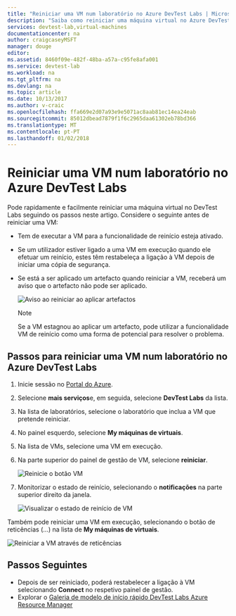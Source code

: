 ```yaml
---
title: "Reiniciar uma VM num laboratório no Azure DevTest Labs | Microsoft Docs"
description: "Saiba como reiniciar uma máquina virtual no Azure DevTest Labs"
services: devtest-lab,virtual-machines
documentationcenter: na
author: craigcaseyMSFT
manager: douge
editor: 
ms.assetid: 8460f09e-482f-48ba-a57a-c95fe8afa001
ms.service: devtest-lab
ms.workload: na
ms.tgt_pltfrm: na
ms.devlang: na
ms.topic: article
ms.date: 10/13/2017
ms.author: v-craic
ms.openlocfilehash: ffa669e2d07a93e9e5071ac8aab81ec14ea24eab
ms.sourcegitcommit: 85012dbead7879f1f6c2965daa61302eb78bd366
ms.translationtype: MT
ms.contentlocale: pt-PT
ms.lasthandoff: 01/02/2018
---
```

# <a name="restart-a-vm-in-a-lab-in-azure-devtest-labs"></a>Reiniciar uma VM num laboratório no Azure DevTest Labs
Pode rapidamente e facilmente reiniciar uma máquina virtual no DevTest Labs seguindo os passos neste artigo. Considere o seguinte antes de reiniciar uma VM:

- Tem de executar a VM para a funcionalidade de reinício esteja ativado.
- Se um utilizador estiver ligado a uma VM em execução quando ele efetuar um reinício, estes têm restabeleça a ligação à VM depois de iniciar uma cópia de segurança.
- Se está a ser aplicado um artefacto quando reiniciar a VM, receberá um aviso que o artefacto não pode ser aplicado. 

    ![Aviso ao reiniciar ao aplicar artefactos](./media/devtest-lab-restart-vm/devtest-lab-restart-vm-apply-artifacts.png)


   > [!NOTE]
   > Se a VM estagnou ao aplicar um artefacto, pode utilizar a funcionalidade VM de reinício como uma forma de potencial para resolver o problema.
   >
   >

## <a name="steps-to-restart-a-vm-in-a-lab-in-azure-devtest-labs"></a>Passos para reiniciar uma VM num laboratório no Azure DevTest Labs
1. Inicie sessão no [Portal do Azure](http://go.microsoft.com/fwlink/p/?LinkID=525040).
1. Selecione **mais serviços**e, em seguida, selecione **DevTest Labs** da lista.
1. Na lista de laboratórios, selecione o laboratório que inclua a VM que pretende reiniciar.  
1. No painel esquerdo, selecione **My máquinas de virtuais**. 
1. Na lista de VMs, selecione uma VM em execução.
1. Na parte superior do painel de gestão de VM, selecione **reiniciar**.  

    ![Reinicie o botão VM](./media/devtest-lab-restart-vm/devtest-lab-restart-vm.png)

1. Monitorizar o estado de reinício, selecionando o **notificações** na parte superior direito da janela.

    ![Visualizar o estado de reinício de VM](./media/devtest-lab-restart-vm/devtest-lab-restart-notification.png)

Também pode reiniciar uma VM em execução, selecionando o botão de reticências (…) na lista de **My máquinas de virtuais**.

![Reiniciar a VM através de reticências](./media/devtest-lab-restart-vm/devtest-lab-restart-elipses.png)

## <a name="next-steps"></a>Passos Seguintes
* Depois de ser reiniciado, poderá restabelecer a ligação à VM selecionando **Connect** no respetivo painel de gestão.
* Explorar o [Galeria de modelo de início rápido DevTest Labs Azure Resource Manager](https://github.com/Azure/azure-devtestlab/tree/master/Samples)
